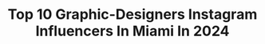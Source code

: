 ---
title: Top 10 Graphic-Designers Instagram Influencers In Miami In 2024
description: >-
  Find top graphic-designers Instagram influencers in Miami in 2024. Most popular hashtags: #nba #art #miami #losangeles.
platform: Instagram
hits: 29
text_top: Analyze the most popular Instagram accounts on inBeat.
text_bottom: inBeat aggregates 29 Instagram influencers like this in Miami, United States for you to connect with.
profiles:
  - username: "che1ique"
    fullname: >-
      Che1ique
    bio: >-
      Graphic Artist Just want to create art that pushes boundaries⚡️ Constantly evolving. Art is a journey! 🖼 💜 📧 cheliqueross@gmail.com 📧
    location: "United States"
    followers: 6199
    engagement: 1431
    commentsToLikes: 0.065934
    id: ck5qb4i8qjroe0i11wubzm7lu
    verified: false
    hashtags: "#lakers, #suns, #miamiheat, #artists"
  - username: "minnietomyears"
    fullname: >-
      joanna belle
    bio: >-
      📍miami, fl owner of @magiclaymade #disneyirl edits • @ellebannaoj.jpg ✞ follower of Christ
    location: "United States"
    followers: 3107
    engagement: 709
    commentsToLikes: 0.124950
    id: ck6u2km3fscor0j717g41roub
    verified: false
    hashtags: "#ilovedisney, #disneyquarantine, #meangirlsedit, #disneyap"
  - username: "sicerow"
    fullname: >-
      Siciliani Texel
    bio: >-
      📸 Photographer 🖥 Graphic Designer ⚠️ Shoots 21+ only 🎙 Vocal Coach 💈 Barber Since ‘86 📷 Other work 👇🏾 @sicerowphotography
    location: "United States"
    followers: 18690
    engagement: 296
    commentsToLikes: 0.037531
    id: ck5q70ojozir30i11j6ldgc33
    verified: false
    hashtags: "#body, #edit, #photooftheday, #lady"
  - username: "thekylecyr"
    fullname: >-
      Kyle Cyr 𓅓 | 20K 🔜
    bio: >-
      CT📍 | UMD ‘24 | Graphic Designer @eamaddennfl | Ambassador @seatgeek | 𝐜𝐡𝐚𝐧𝐠𝐞 𝐭𝐡𝐞 𝐠𝐚𝐦𝐞.
    location: "United States"
    followers: 15897
    engagement: 3477
    commentsToLikes: 0.021912
    id: ckapaohpewuv60i78m5xln6hr
    verified: false
    hashtags: "#httr, #bills, #patrickmahomes, #nba"
  - username: "theartofbokkaboom"
    fullname: >-
      𝔹𝕆𝕂𝕂𝔸𝔹𝕆𝕆𝕄
    bio: >-
      #bokkaboom Illustrator | Graphic Designer | Creative Director Inspired by hip hop & street culture at it's finest.🔥 📨 Inquiries: bokkaboom@gmail.com
    location: "United States"
    followers: 7635
    engagement: 276
    commentsToLikes: 0.098177
    id: ck55ppf2db31c0i11su8l5nc5
    verified: false
    hashtags: "#artdetail, #illustration, #griselda, #countingmoney"
  - username: "srelix"
    fullname: >-
      Mikey Halim
    bio: >-
      Graphic Designer // @mikey_halim Clients within @NBA, @FIBA, @EXTFootball - Shop custom jerseys ↙️
    location: "United States"
    followers: 102497
    engagement: 769
    commentsToLikes: 0.010333
    id: ck8tbi6mnvs150j78gd4afe13
    verified: false
    hashtags: "#thisiswhyweplay, #rockets, #bball, #basketball"
  - username: "bayareadesigns"
    fullname: >-
      Jeremy Jae Aguinaldo
    bio: >-
      🇵🇭🇺🇸 • Featured on NBA TV • Clients within NBA, NFL, & NCAA 🖋 Graphic Designer 👤 Personal: @jeremyaguinaldo 📱 Other page: @visualsbyjerm
    location: "United States"
    followers: 14810
    engagement: 1466
    commentsToLikes: 0.042125
    id: ck14lqe3tvys80i19o3vklwl6
    verified: false
    hashtags: ""
  - username: "ashalooo00"
    fullname: >-
      𝐀𝐒𝐇𝐋𝐄𝐘 | 𝐛𝐞𝐚𝐮𝐭𝐲 𝐢𝐧𝐟𝐥𝐮𝐞𝐧𝐜𝐞𝐫
    bio: >-
      📍𝑴𝑰𝑨𝑴𝑰 ✰ top 3% of a billion💲company ✰ content creator/ graphic designer ↓ ready to change your life?
    location: "United States"
    followers: 6891
    engagement: 559
    commentsToLikes: 0.102474
    id: ckaow9mli7yf70i78eqzxw53l
    verified: false
    hashtags: "#wifimoney, #secretgarden, #wfh, #wfhlife"
  - username: "hawkedits_"
    fullname: >-
      JH
    bio: >-
      📍Virginia 📩 hawkedits14@gmail.com Graphic designer for @wahoops_ and @boowilliamsaau Available for freelance!
    location: "United States"
    followers: 6543
    engagement: 1057
    commentsToLikes: 0.029166
    id: ck14i3jeudgpd0i19x5n4pl7z
    verified: false
    hashtags: "#chicagobulls, #bulls, #hawkedits, #nba"
  - username: "carola_deutsch"
    fullname: >-
      Carola Deutsch
    bio: >-
      ART I TATTOO I DESIGN Co-owner of @decasa_creative_studio Check out our website for an overview of my work
    location: "United States"
    followers: 14900
    engagement: 198
    commentsToLikes: 0.040208
    id: ck55ocpah83uc0i1114gyr3x7
    verified: false
    hashtags: "#instaart, #abstracttattoo, #watercolourtattoo, #austrianart"
---